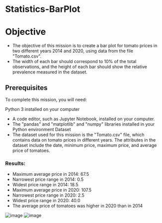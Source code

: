 # Statistics-BarPlot

# Objective
- The objective of this mission is to create a bar plot for tomato prices in two different years 2014 and 2020, using data from the file "Tomato.csv". 
- The width of each bar should correspond to 10% of the total observations, and the height of each bar should show the relative prevalence measured in the dataset.



## Prerequisites
To complete this mission, you will need:

Python 3 installed on your computer
- A code editor, such as Jupyter Notebook, installed on your computer.
- The "pandas" and "matplotlib" and "numpy" libraries installed in your Python environment
Dataset
- The dataset used for this mission is the "Tomato.csv" file, which contains data on tomato prices in different years. The attributes in the dataset include the date, minimum price, maximum price, and average price of tomatoes.

### Results:
- Maximum average price in 2014: 67.5
- Narrowest price range in 2014: 0.5
- Widest price range in 2014: 18.5
- Maximum average price in 2020: 107.5
- Narrowest price range in 2020: 2.5
- Widest price range in 2020: 40.0
- The average price of tomatoes was higher in 2020 than in 2014

![image](https://user-images.githubusercontent.com/94087682/228620604-8b47d093-7d9f-4974-90e8-3232fad7568d.png)
![image](https://user-images.githubusercontent.com/94087682/228620635-2d2eddf4-631d-4ffd-91e9-9111c97b7f27.png)



